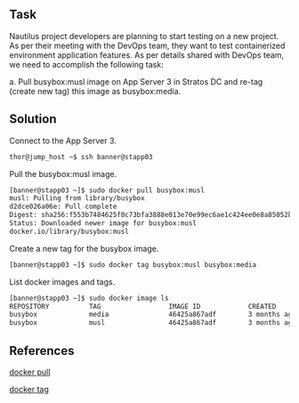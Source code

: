 ## Task
Nautilus project developers are planning to start testing on a new project. As per their meeting with the DevOps team, they want to test containerized environment application features. As per details shared with DevOps team, we need to accomplish the following task:

a. Pull busybox:musl image on App Server 3 in Stratos DC and re-tag (create new tag) this image as busybox:media.
## Solution
Connect to the App Server 3.
```sh
thor@jump_host ~$ ssh banner@stapp03
```
Pull the busybox:musl image.
```sh
[banner@stapp03 ~]$ sudo docker pull busybox:musl
musl: Pulling from library/busybox
d2dce026a06e: Pull complete 
Digest: sha256:f553b7484625f0c73bfa3888e013e70e99ec6ae1c424ee0e8a85052bd135a28a
Status: Downloaded newer image for busybox:musl
docker.io/library/busybox:musl
```
Create a new tag for the busybox image.
```sh
[banner@stapp03 ~]$ sudo docker tag busybox:musl busybox:media
```
List docker images and tags.
```sh
[banner@stapp03 ~]$ sudo docker image ls
REPOSITORY          TAG                 IMAGE ID            CREATED             SIZE
busybox             media               46425a867adf        3 months ago        1.41MB
busybox             musl                46425a867adf        3 months ago        1.41MB
```


## References

[docker pull](https://docs.docker.com/engine/reference/commandline/pull/)

[docker tag](https://docs.docker.com/engine/reference/commandline/tag/)
